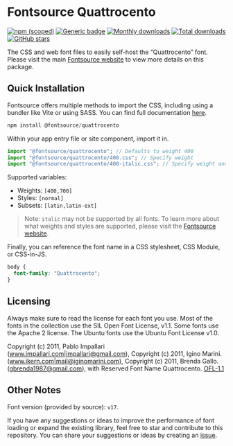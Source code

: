 # Fontsource Quattrocento

[![npm (scoped)](https://img.shields.io/npm/v/@fontsource/quattrocento?color=brightgreen)](https://www.npmjs.com/package/@fontsource/quattrocento) [![Generic badge](https://img.shields.io/badge/fontsource-passing-brightgreen)](https://github.com/fontsource/fontsource) [![Monthly downloads](https://badgen.net/npm/dm/@fontsource/quattrocento)](https://github.com/fontsource/fontsource) [![Total downloads](https://badgen.net/npm/dt/@fontsource/quattrocento)](https://github.com/fontsource/fontsource) [![GitHub stars](https://img.shields.io/github/stars/fontsource/fontsource.svg?style=social&label=Star)](https://github.com/fontsource/fontsource/stargazers)

The CSS and web font files to easily self-host the “Quattrocento” font. Please visit the main [Fontsource website](https://fontsource.org/fonts/quattrocento) to view more details on this package.

## Quick Installation

Fontsource offers multiple methods to import the CSS, including using a bundler like Vite or using SASS. You can find full documentation [here](https://fontsource.org/docs/getting-started/introduction).

```javascript
npm install @fontsource/quattrocento
```

Within your app entry file or site component, import it in.

```javascript
import "@fontsource/quattrocento"; // Defaults to weight 400
import "@fontsource/quattrocento/400.css"; // Specify weight
import "@fontsource/quattrocento/400-italic.css"; // Specify weight and style
```

Supported variables:
- Weights: `[400,700]`
- Styles: `[normal]`
- Subsets: `[latin,latin-ext]`

> Note: `italic` may not be supported by all fonts. To learn more about what weights and styles are supported, please visit the [Fontsource website](https://fontsource.org/fonts/quattrocento).

Finally, you can reference the font name in a CSS stylesheet, CSS Module, or CSS-in-JS.

```css
body {
  font-family: "Quattrocento";
}
```

## Licensing
Always make sure to read the license for each font you use. Most of the fonts in the collection use the SIL Open Font License, v1.1. Some fonts use the Apache 2 license. The Ubuntu fonts use the Ubuntu Font License v1.0.

Copyright (c) 2011, Pablo Impallari (www.impallari.com|impallari@gmail.com), Copyright (c) 2011, Igino Marini. (www.ikern.com|mail@iginomarini.com), Copyright (c) 2011, Brenda Gallo. (gbrenda1987@gmail.com), with Reserved Font Name Quattrocento.
[OFL-1.1](http://scripts.sil.org/OFL)

## Other Notes
Font version (provided by source): `v17`.

If you have any suggestions or ideas to improve the performance of font loading or expand the existing library, feel free to star and contribute to this repository. You can share your suggestions or ideas by creating an [issue](https://github.com/fontsource/fontsource/issues).